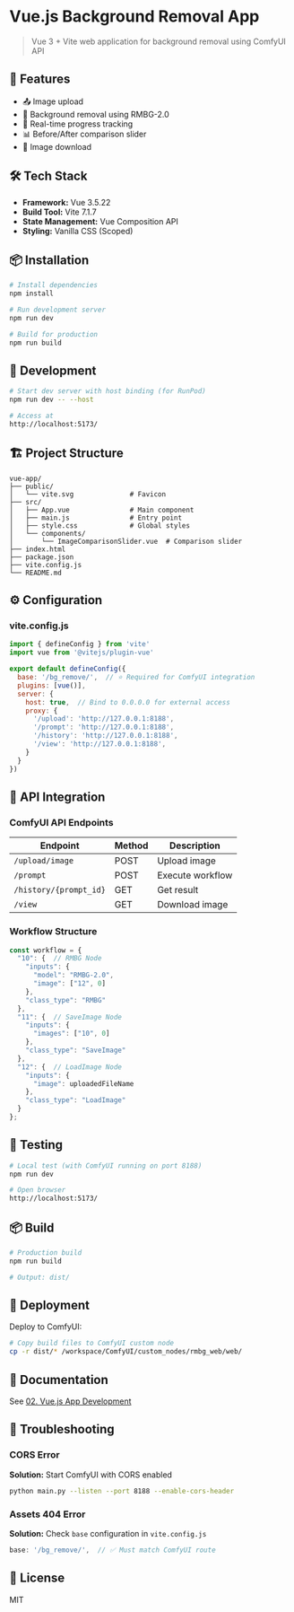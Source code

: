 # Vue.js Background Removal App

> Vue 3 + Vite web application for background removal using ComfyUI API

## 🎯 Features

- 📤 Image upload
- 🎨 Background removal using RMBG-2.0
- 🔄 Real-time progress tracking
- 📊 Before/After comparison slider
- 💾 Image download

## 🛠️ Tech Stack

- **Framework:** Vue 3.5.22
- **Build Tool:** Vite 7.1.7
- **State Management:** Vue Composition API
- **Styling:** Vanilla CSS (Scoped)

## 📦 Installation
```bash
# Install dependencies
npm install

# Run development server
npm run dev

# Build for production
npm run build
```

## 🚀 Development
```bash
# Start dev server with host binding (for RunPod)
npm run dev -- --host

# Access at
http://localhost:5173/
```

## 🏗️ Project Structure
```
vue-app/
├── public/
│   └── vite.svg              # Favicon
├── src/
│   ├── App.vue               # Main component
│   ├── main.js               # Entry point
│   ├── style.css             # Global styles
│   └── components/
│       └── ImageComparisonSlider.vue  # Comparison slider
├── index.html
├── package.json
├── vite.config.js
└── README.md
```

## ⚙️ Configuration

### vite.config.js
```javascript
import { defineConfig } from 'vite'
import vue from '@vitejs/plugin-vue'

export default defineConfig({
  base: '/bg_remove/',  // ⭐ Required for ComfyUI integration
  plugins: [vue()],
  server: {
    host: true,  // Bind to 0.0.0.0 for external access
    proxy: {
      '/upload': 'http://127.0.0.1:8188',
      '/prompt': 'http://127.0.0.1:8188',
      '/history': 'http://127.0.0.1:8188',
      '/view': 'http://127.0.0.1:8188',
    }
  }
})
```

## 🔗 API Integration

### ComfyUI API Endpoints

| Endpoint | Method | Description |
|----------|--------|-------------|
| `/upload/image` | POST | Upload image |
| `/prompt` | POST | Execute workflow |
| `/history/{prompt_id}` | GET | Get result |
| `/view` | GET | Download image |

### Workflow Structure
```javascript
const workflow = {
  "10": {  // RMBG Node
    "inputs": {
      "model": "RMBG-2.0",
      "image": ["12", 0]
    },
    "class_type": "RMBG"
  },
  "11": {  // SaveImage Node
    "inputs": {
      "images": ["10", 0]
    },
    "class_type": "SaveImage"
  },
  "12": {  // LoadImage Node
    "inputs": {
      "image": uploadedFileName
    },
    "class_type": "LoadImage"
  }
};
```

## 🧪 Testing
```bash
# Local test (with ComfyUI running on port 8188)
npm run dev

# Open browser
http://localhost:5173/
```

## 📦 Build
```bash
# Production build
npm run build

# Output: dist/
```

## 🚀 Deployment

Deploy to ComfyUI:
```bash
# Copy build files to ComfyUI custom node
cp -r dist/* /workspace/ComfyUI/custom_nodes/rmbg_web/web/
```

## 📖 Documentation

See [02. Vue.js App Development](../docs/02-vue-app-development.md)

## 🐛 Troubleshooting

### CORS Error

**Solution:** Start ComfyUI with CORS enabled
```bash
python main.py --listen --port 8188 --enable-cors-header
```

### Assets 404 Error

**Solution:** Check `base` configuration in `vite.config.js`
```javascript
base: '/bg_remove/',  // ✅ Must match ComfyUI route
```

## 📝 License

MIT

